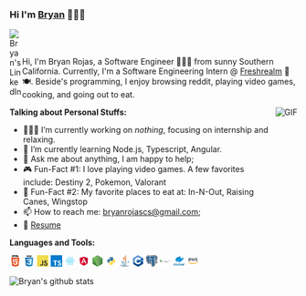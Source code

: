 ### Hi I'm [Bryan](https://bryanrojas.net) 👋🏽😄

<a href="https://www.linkedin.com/in/bryrojas/">
  <img align="left" alt="Bryan's LinkedIn" width="22px" src="https://cdn.jsdelivr.net/npm/simple-icons@v3/icons/linkedin.svg" />
</a>

<br />
<br />

Hi, I'm Bryan Rojas, a Software Engineer 👨🏽‍💻 from sunny Southern California. Currently, I'm a Software Engineering Intern @ [Freshrealm](https://freshrealm.com/) 🥘🍽️. Beside's programming, I enjoy browsing reddit, playing video games, cooking, and going out to eat.

  <img align="right" height="250" alt="GIF" src="https://media.giphy.com/media/lM86pZcDxfx5e/giphy.gif" />
  
**Talking about Personal Stuffs:**

- 👨🏽‍💻 I’m currently working on *nothing*, focusing on internship and relaxing.
- 🤔 I’m currently learning Node.js, Typescript, Angular.
- 💬 Ask me about anything, I am happy to help;
- 🎮 Fun-Fact #1: I love playing video games. A few favorites include: Destiny 2, Pokemon, Valorant
- 🥡 Fun-Fact #2: My favorite places to eat at: In-N-Out, Raising Canes, Wingstop
- 📫 How to reach me: bryanrojascs@gmail.com;
- 📝 [Resume](https://bryanrojas.net/static/media/Bryan%20Rojas%20-%20Resume%20-%20April%202020.5d37a48c.pdf)

**Languages and Tools:**  

<code><img height="20" src="https://raw.githubusercontent.com/github/explore/80688e429a7d4ef2fca1e82350fe8e3517d3494d/topics/html/html.png"></code>
<code><img height="20" src="https://raw.githubusercontent.com/github/explore/80688e429a7d4ef2fca1e82350fe8e3517d3494d/topics/css/css.png"></code>
<code><img height="20" src="https://raw.githubusercontent.com/github/explore/80688e429a7d4ef2fca1e82350fe8e3517d3494d/topics/javascript/javascript.png"></code>
<code><img height="20" src="https://raw.githubusercontent.com/github/explore/80688e429a7d4ef2fca1e82350fe8e3517d3494d/topics/typescript/typescript.png"></code>
<code><img height="20" src="https://raw.githubusercontent.com/github/explore/80688e429a7d4ef2fca1e82350fe8e3517d3494d/topics/react/react.png"></code>
<code><img height="20" src="https://raw.githubusercontent.com/github/explore/80688e429a7d4ef2fca1e82350fe8e3517d3494d/topics/angular/angular.png"></code>
<code><img height="20" src="https://raw.githubusercontent.com/github/explore/80688e429a7d4ef2fca1e82350fe8e3517d3494d/topics/nodejs/nodejs.png"></code>
<code><img height="20" src="https://raw.githubusercontent.com/github/explore/80688e429a7d4ef2fca1e82350fe8e3517d3494d/topics/python/python.png"></code>
<code><img height="20" src="https://raw.githubusercontent.com/github/explore/80688e429a7d4ef2fca1e82350fe8e3517d3494d/topics/java/java.png"></code>
<code><img height="20" src="https://raw.githubusercontent.com/github/explore/80688e429a7d4ef2fca1e82350fe8e3517d3494d/topics/cpp/cpp.png"></code>
<code><img height="20" src="https://raw.githubusercontent.com/github/explore/80688e429a7d4ef2fca1e82350fe8e3517d3494d/topics/postgresql/postgresql.png"></code>
<code><img height="20" src="https://raw.githubusercontent.com/github/explore/80688e429a7d4ef2fca1e82350fe8e3517d3494d/topics/mongodb/mongodb.png"></code>
<code><img height="20" src="https://raw.githubusercontent.com/github/explore/80688e429a7d4ef2fca1e82350fe8e3517d3494d/topics/docker/docker.png"></code>
<code><img height="20" src="https://raw.githubusercontent.com/github/explore/80688e429a7d4ef2fca1e82350fe8e3517d3494d/topics/aws/aws.png"></code>



![Bryan's github stats](https://github-readme-stats.vercel.app/api?username=bryan-rojas&show_icons=true&hide_border=true)


